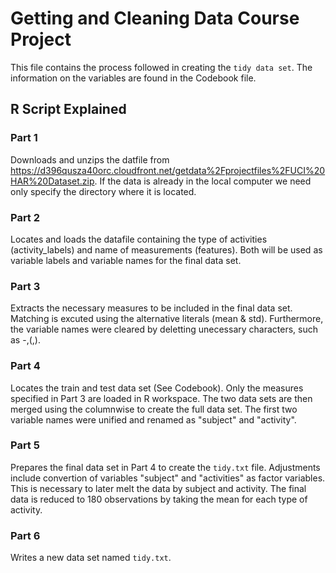 # Getting and Cleaning Data Course Project

This file contains the process followed in creating the `tidy data set`. 
The information on the variables are found in the Codebook file.

## R Script Explained

### Part 1
Downloads and unzips the datfile from https://d396qusza40orc.cloudfront.net/getdata%2Fprojectfiles%2FUCI%20HAR%20Dataset.zip. If the data is already in the local computer we need only specify the directory where it is located.

### Part 2
Locates and loads the datafile containing the type of activities (activity_labels) and name of measurements (features). Both will be used as variable labels and variable names for the final data set. 

### Part 3
Extracts the necessary measures to be included in the final data set. Matching is excuted using the alternative literals (mean & std). Furthermore, the variable names were cleared by deletting unecessary characters, such as -,(,). 

### Part 4
Locates the train and test data set (See Codebook). Only the measures specified in Part 3 are loaded in R workspace. The two data sets are then merged using the columnwise to create the full data set. The first two variable names were unified and renamed as "subject" and "activity".

### Part 5
Prepares the final data set in Part 4 to create the `tidy.txt` file. Adjustments include convertion of variables "subject" and "activities" as factor variables. This is necessary to later melt the data by subject and activity. The final data is reduced to 180 observations by taking the mean for each type of activity.

### Part 6
Writes a new data set named `tidy.txt`.



